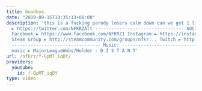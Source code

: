 ```yaml
---
title: Goodbye.
date: "2019-09-15T10:35:13+08:00"
description: 'this is a fucking parody losers calm down can we get 1 like Twitter
  ► https://twitter.com/NFKRZAlt --------------------------------- SOCIAL MEDIA LINKS:
  Facebook ► https://www.facebook.com/NFKRZ1 Instagram ► https://instagram.com/roman_nfkrz/
  Steam Group ► http://steamcommunity.com/groups/nfkr... Twitch ► http://www.twitch.tv/nfkrz
  --------------------------------- Music: --------------------------------- Outro
  music ► MajorLeagueWobs/Holder - D I S T A N T'
url: /nfkrz/f-GpMT_iqDY/
providers:
  youtube:
    id: f-GpMT_iqDY
type: video
---
```

